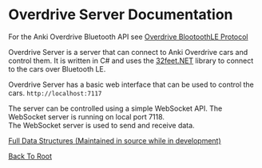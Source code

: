 # Overdrive Server Documentation
For the Anki Overdrive Bluetooth API see [Overdrive BlootoothLE Protocol](https://github.com/MasterAirscrachDev/Anki-Partydrive/blob/main/OverdriveServer/Overdrive%20BLE.md#anki-overdrive-bluetooth-api)

Overdrive Server is a server that can connect to Anki Overdrive cars and control them. It is written in C# and uses the [32feet.NET](https://inthehand.com/components/32feet/) library to connect to the cars over Bluetooth LE.

Overdrive Server has a basic web interface that can be used to control the cars. 
`http://localhost:7117`

The server can be controlled using a simple WebSocket API. The WebSocket server is running on local port 7118.  
The WebSocket server is used to send and receive data.

[Full Data Structures (Maintained in source while in development)](https://github.com/MasterAirscrachDev/Anki-Partydrive/blob/main/Assets/Scripts/Utils/NetDefinitions.cs)

[Back To Root](https://github.com/MasterAirscrachDev/Anki-Partydrive?tab=readme-ov-file#anki-partydrive)